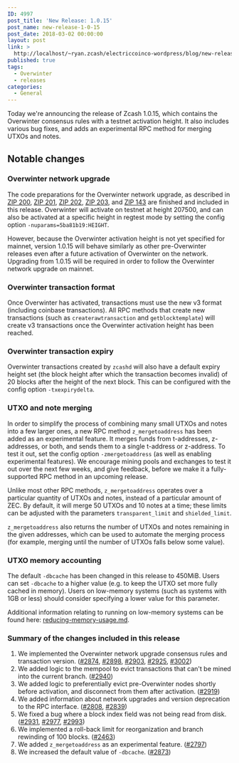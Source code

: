 ```yaml
---
ID: 4997
post_title: 'New Release: 1.0.15'
post_name: new-release-1-0-15
post_date: 2018-03-02 00:00:00
layout: post
link: >
  http://localhost/~ryan.zcash/electriccoinco-wordpress/blog/new-release-1-0-15/
published: true
tags:
  - Overwinter
  - releases
categories:
  - General
---
```

<p>Today we're announcing the release of Zcash 1.0.15, which contains the Overwinter consensus rules with a testnet activation height. It also includes various bug fixes, and adds an experimental RPC method for merging UTXOs and notes.</p>
<h2>Notable changes</h2>
<h3>Overwinter network upgrade</h3>
<p>The code preparations for the Overwinter network upgrade, as described in <a href="https://github.com/zcash/zips/blob/master/zip-0200.rst">ZIP 200</a>, <a href="https://github.com/zcash/zips/blob/master/zip-0201.rst">ZIP 201</a>, <a href="https://github.com/zcash/zips/blob/master/zip-0202.rst">ZIP 202</a>, <a href="https://github.com/zcash/zips/blob/master/zip-0203.rst">ZIP 203</a>, and <a href="https://github.com/zcash/zips/blob/master/zip-0143.rst">ZIP 143</a> are finished and included in this release. Overwinter will activate on testnet at height 207500, and can also be activated at a specific height in regtest mode by setting the config option <code>-nuparams=5ba81b19:HEIGHT</code>.</p>
<p>However, because the Overwinter activation height is not yet specified for mainnet, version 1.0.15 will behave similarly as other pre-Overwinter releases even after a future activation of Overwinter on the network. Upgrading from 1.0.15 will be required in order to follow the Overwinter network upgrade on mainnet.</p>
<h3>Overwinter transaction format</h3>
<p>Once Overwinter has activated, transactions must use the new v3 format (including coinbase transactions). All RPC methods that create new transactions (such as <code>createrawtransaction</code> and <code>getblocktemplate</code>) will create v3 transactions once the Overwinter activation height has been reached.</p>
<h3>Overwinter transaction expiry</h3>
<p>Overwinter transactions created by <code>zcashd</code> will also have a default expiry height set (the block height after which the transaction becomes invalid) of 20 blocks after the height of the next block. This can be configured with the config option <code>-txexpirydelta</code>.</p>
<h3>UTXO and note merging</h3>
<p>In order to simplify the process of combining many small UTXOs and notes into a few larger ones, a new RPC method <code>z_mergetoaddress</code> has been added as an experimental feature. It merges funds from t-addresses, z-addresses, or both, and sends them to a single t-address or z-address. To test it out, set the config option <code>-zmergetoaddress</code> (as well as enabling experimental features). We encourage mining pools and exchanges to test it out over the next few weeks, and give feedback, before we make it a fully-supported RPC method in an upcoming release.</p>
<p>Unlike most other RPC methods, <code>z_mergetoaddress</code> operates over a particular quantity of UTXOs and notes, instead of a particular amount of ZEC. By default, it will merge 50 UTXOs and 10 notes at a time; these limits can be adjusted with the parameters <code>transparent_limit</code> and <code>shielded_limit</code>.</p>
<p><code>z_mergetoaddress</code> also returns the number of UTXOs and notes remaining in the given addresses, which can be used to automate the merging process (for example, merging until the number of UTXOs falls below some value).</p>
<h3>UTXO memory accounting</h3>
<p>The default <code>-dbcache</code> has been changed in this release to 450MiB. Users can set <code>-dbcache</code> to a higher value (e.g. to keep the UTXO set more fully cached in memory). Users on low-memory systems (such as systems with 1GB or less) should consider specifying a lower value for this parameter.</p>
<p>Additional information relating to running on low-memory systems can be found here: <a href="https://github.com/zcash/zcash/blob/master/doc/reducing-memory-usage.md">reducing-memory-usage.md</a>.</p>
<h3>Summary of the changes included in this release</h3>
<ol>
<li>We implemented the Overwinter network upgrade consensus rules and transaction version. (<a href="https://github.com/zcash/zcash/pull/2874">#2874</a>, <a href="https://github.com/zcash/zcash/pull/2898">#2898</a>, <a href="https://github.com/zcash/zcash/pull/2903">#2903</a>, <a href="https://github.com/zcash/zcash/pull/2925">#2925</a>, <a href="https://github.com/zcash/zcash/pull/3002">#3002</a>)</li>
<li>We added logic to the mempool to evict transactions that can't be mined into the current branch. (<a href="https://github.com/zcash/zcash/pull/2940">#2940</a>)</li>
<li>We added logic to preferentially evict pre-Overwinter nodes shortly before activation, and disconnect from them after activation. (<a href="https://github.com/zcash/zcash/pull/2919">#2919</a>)</li>
<li>We added information about network upgrades and version deprecation to the RPC interface. (<a href="https://github.com/zcash/zcash/pull/2808">#2808</a>, <a href="https://github.com/zcash/zcash/pull/2839">#2839</a>)</li>
<li>We fixed a bug where a block index field was not being read from disk. (<a href="https://github.com/zcash/zcash/pull/2931">#2931</a>, <a href="https://github.com/zcash/zcash/pull/2977">#2977</a>, <a href="https://github.com/zcash/zcash/pull/2993">#2993</a>)</li>
<li>We implemented a roll-back limit for reorganization and branch rewinding of 100 blocks. (<a href="https://github.com/zcash/zcash/pull/2463">#2463</a>)</li>
<li>We added <code>z_mergetoaddress</code> as an experimental feature. (<a href="https://github.com/zcash/zcash/pull/2797">#2797</a>)</li>
<li>We increased the default value of <code>-dbcache</code>. (<a href="https://github.com/zcash/zcash/pull/2873">#2873</a>)</li>
</ol>
